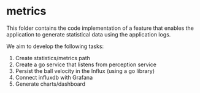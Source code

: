 # metrics

This folder contains the code implementation of a feature that enables the application to generate statistical data using the application logs.

We aim to develop the following tasks:
1. Create statistics/metrics path
2. Create a go service that listens from perception service
3. Persist the ball velocity in the Influx (using a go library)
4. Connect influxdb with Grafana
5. Generate charts/dashboard

